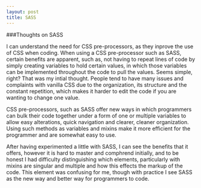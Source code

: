```yaml
---
layout: post
title: SASS
---
```


###Thoughts on SASS

I can understand the need for CSS pre-processors, as they inprove the use of CSS when coding. When using a CSS pre-processor such as SASS, certain benefits are apparent, such as, not having to repeat lines of code by simply creating variables to hold certain values, in which those variables can be implemented throughout the code to pull the values. Seems simple, right? That was my intial thought. People tend to have many issues and complaints with vanilla CSS due to the organization, its structure and the constant repetition, which makes it harder to edit the code if you are wanting to change one value.

CSS pre-processors, such as SASS offer new ways in which programmers can bulk their code together under a form of one or multiple variables to allow easy alterations, quick navigation and clearer, cleaner organization. Using such methods as variables and mixins make it more efficient for the programmer and are somewhat easy to use.

After having experimented a little with SASS, I can see the benefits that it offers, however it is hard to master and comphrend initially, and to be honest I had difficulty distinguishing which elements, particularly with mixins are singular and multiple and how this effects the markup of the code. This element was confusing for me, though with practice I see SASS as the new way and better way for programmers to code.

<script src="https://gist.github.com/anonymous/1c744639a12fe6228ac1.js"></script>
